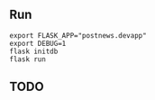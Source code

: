 
## Run


```
export FLASK_APP="postnews.devapp"
export DEBUG=1
flask initdb
flask run
```

## TODO
